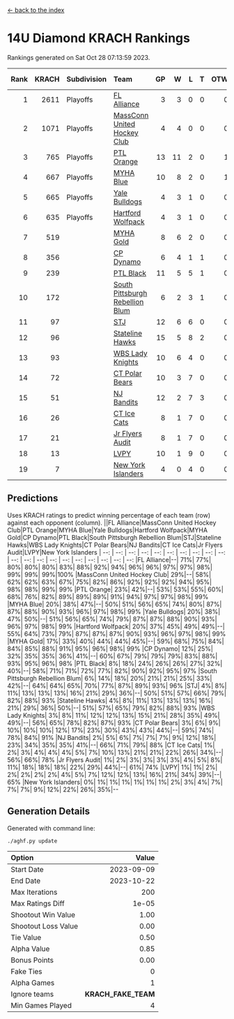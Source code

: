 [<- back to the index](readme.md)
# 14U Diamond KRACH Rankings
Rankings generated on Sat Oct 28 07:13:59 2023.

Rank|KRACH|Subdivision|Team|GP|W|L|T|OTW|OTL|SoS|Exp Wins|Win Diff
---:|---:|:---|:---|---:|---:|---:|---:|---:|---:|---:|---:|---:
1|2611|Playoffs|[FL Alliance](https://gamesheetstats.com/seasons/3663/teams/156905/schedule)|3|3|0|0|0|0|104|3.8|-0.0
2|1071|Playoffs|[MassConn United Hockey Club](https://gamesheetstats.com/seasons/3663/teams/140810/schedule)|4|4|0|0|0|0|33|4.8|-0.0
3|765|Playoffs|[PTL Orange](https://gamesheetstats.com/seasons/3663/teams/140821/schedule)|13|11|2|0|1|0|175|11.9|0.0
4|667|Playoffs|[MYHA Blue](https://gamesheetstats.com/seasons/3663/teams/140816/schedule)|10|8|2|0|1|0|190|8.9|0.0
5|665|Playoffs|[Yale Bulldogs](https://gamesheetstats.com/seasons/3663/teams/156906/schedule)|4|3|1|0|0|0|283|3.9|0.0
6|635|Playoffs|[Hartford Wolfpack](https://gamesheetstats.com/seasons/3663/teams/140814/schedule)|4|3|1|0|0|1|237|3.9|0.0
7|519||[MYHA Gold](https://gamesheetstats.com/seasons/3663/teams/140824/schedule)|8|6|2|0|0|0|270|6.9|0.0
8|356||[CP Dynamo](https://gamesheetstats.com/seasons/3663/teams/140823/schedule)|6|4|1|1|0|0|169|5.4|0.0
9|239||[PTL Black](https://gamesheetstats.com/seasons/3663/teams/140815/schedule)|11|5|5|1|0|0|560|6.3|-0.0
10|172||[South Pittsburgh Rebellion Blum](https://gamesheetstats.com/seasons/3663/teams/140812/schedule)|6|2|3|1|0|0|352|3.4|0.0
11|97||[STJ](https://gamesheetstats.com/seasons/3663/teams/140822/schedule)|12|6|6|0|0|0|261|6.9|0.0
12|96||[Stateline Hawks](https://gamesheetstats.com/seasons/3663/teams/140813/schedule)|15|5|8|2|0|0|342|6.9|0.0
13|93||[WBS Lady Knights](https://gamesheetstats.com/seasons/3663/teams/140825/schedule)|10|6|4|0|0|0|317|6.9|0.0
14|72||[CT Polar Bears](https://gamesheetstats.com/seasons/3663/teams/140818/schedule)|10|3|7|0|0|0|446|3.9|0.0
15|51||[NJ Bandits](https://gamesheetstats.com/seasons/3663/teams/140811/schedule)|12|2|7|3|0|0|266|4.4|0.0
16|26||[CT Ice Cats](https://gamesheetstats.com/seasons/3663/teams/140826/schedule)|8|1|7|0|0|1|449|1.9|0.0
17|21||[Jr Flyers Audit](https://gamesheetstats.com/seasons/3663/teams/140819/schedule)|8|1|7|0|0|0|270|1.9|0.0
18|13||[LVPY](https://gamesheetstats.com/seasons/3663/teams/140820/schedule)|10|1|9|0|0|0|231|1.9|0.0
19|7||[New York Islanders](https://gamesheetstats.com/seasons/3663/teams/140832/schedule)|4|0|4|0|0|0|146|0.9|0.0

## Predictions
Uses KRACH ratings to predict winning percentage of each team (row) against each opponent (column).
||FL Alliance|MassConn United Hockey Club|PTL Orange|MYHA Blue|Yale Bulldogs|Hartford Wolfpack|MYHA Gold|CP Dynamo|PTL Black|South Pittsburgh Rebellion Blum|STJ|Stateline Hawks|WBS Lady Knights|CT Polar Bears|NJ Bandits|CT Ice Cats|Jr Flyers Audit|LVPY|New York Islanders
| --: | --: | --: | --: | --: | --: | --: | --: | --: | --: | --: | --: | --: | --: | --: | --: | --: | --: | --: | --: 
|FL Alliance|--| 71%| 77%| 80%| 80%| 80%| 83%| 88%| 92%| 94%| 96%| 96%| 97%| 97%| 98%| 99%| 99%| 99%|100%
|MassConn United Hockey Club| 29%|--| 58%| 62%| 62%| 63%| 67%| 75%| 82%| 86%| 92%| 92%| 92%| 94%| 95%| 98%| 98%| 99%| 99%
|PTL Orange| 23%| 42%|--| 53%| 53%| 55%| 60%| 68%| 76%| 82%| 89%| 89%| 89%| 91%| 94%| 97%| 97%| 98%| 99%
|MYHA Blue| 20%| 38%| 47%|--| 50%| 51%| 56%| 65%| 74%| 80%| 87%| 87%| 88%| 90%| 93%| 96%| 97%| 98%| 99%
|Yale Bulldogs| 20%| 38%| 47%| 50%|--| 51%| 56%| 65%| 74%| 79%| 87%| 87%| 88%| 90%| 93%| 96%| 97%| 98%| 99%
|Hartford Wolfpack| 20%| 37%| 45%| 49%| 49%|--| 55%| 64%| 73%| 79%| 87%| 87%| 87%| 90%| 93%| 96%| 97%| 98%| 99%
|MYHA Gold| 17%| 33%| 40%| 44%| 44%| 45%|--| 59%| 68%| 75%| 84%| 84%| 85%| 88%| 91%| 95%| 96%| 98%| 99%
|CP Dynamo| 12%| 25%| 32%| 35%| 35%| 36%| 41%|--| 60%| 67%| 79%| 79%| 79%| 83%| 88%| 93%| 95%| 96%| 98%
|PTL Black|  8%| 18%| 24%| 26%| 26%| 27%| 32%| 40%|--| 58%| 71%| 71%| 72%| 77%| 82%| 90%| 92%| 95%| 97%
|South Pittsburgh Rebellion Blum|  6%| 14%| 18%| 20%| 21%| 21%| 25%| 33%| 42%|--| 64%| 64%| 65%| 70%| 77%| 87%| 89%| 93%| 96%
|STJ|  4%|  8%| 11%| 13%| 13%| 13%| 16%| 21%| 29%| 36%|--| 50%| 51%| 57%| 66%| 79%| 82%| 88%| 93%
|Stateline Hawks|  4%|  8%| 11%| 13%| 13%| 13%| 16%| 21%| 29%| 36%| 50%|--| 51%| 57%| 65%| 79%| 82%| 88%| 93%
|WBS Lady Knights|  3%|  8%| 11%| 12%| 12%| 13%| 15%| 21%| 28%| 35%| 49%| 49%|--| 56%| 65%| 78%| 82%| 87%| 93%
|CT Polar Bears|  3%|  6%|  9%| 10%| 10%| 10%| 12%| 17%| 23%| 30%| 43%| 43%| 44%|--| 59%| 74%| 78%| 84%| 91%
|NJ Bandits|  2%|  5%|  6%|  7%|  7%|  7%|  9%| 12%| 18%| 23%| 34%| 35%| 35%| 41%|--| 66%| 71%| 79%| 88%
|CT Ice Cats|  1%|  2%|  3%|  4%|  4%|  4%|  5%|  7%| 10%| 13%| 21%| 21%| 22%| 26%| 34%|--| 56%| 66%| 78%
|Jr Flyers Audit|  1%|  2%|  3%|  3%|  3%|  3%|  4%|  5%|  8%| 11%| 18%| 18%| 18%| 22%| 29%| 44%|--| 61%| 74%
|LVPY|  1%|  1%|  2%|  2%|  2%|  2%|  2%|  4%|  5%|  7%| 12%| 12%| 13%| 16%| 21%| 34%| 39%|--| 65%
|New York Islanders|  0%|  1%|  1%|  1%|  1%|  1%|  1%|  2%|  3%|  4%|  7%|  7%|  7%|  9%| 12%| 22%| 26%| 35%|--

## Generation Details

Generated with command line:
```
./aghf.py update
```

| Option | Value |
| :----- | ----: |
| Start Date | 2023-09-09 |
| End Date | 2023-10-22 |
| Max Iterations | 200 |
| Max Ratings Diff | 1e-05 |
| Shootout Win Value | 1.00 |
| Shootout Loss Value | 0.00 |
| Tie Value | 0.50 |
| Alpha Value | 0.85 |
| Bonus Points | 0.00 |
| Fake Ties | 0 |
| Alpha Games | 1 |
| Ignore teams | __KRACH_FAKE_TEAM__ |
| Min Games Played | 4 |

